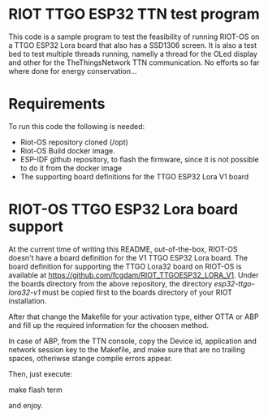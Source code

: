 # RIOT TTGO ESP32 TTN test program

This code is a sample program to test the feasibility of running RIOT-OS on a TTGO ESP32 Lora board that also has a SSD1306 screen.
It is also a test bed to test multiple threads running, namelly a thread for the OLed display and other for the TheThingsNetwork TTN communication.
No efforts so far where done for energy conservation...

# Requirements

To run this code the following is needed:

  - Riot-OS repository cloned (/opt)
  - Riot-OS Build docker image.
  - ESP-IDF github repository, to flash the firmware, since it is not possible to do it from the docker image 
  - The supporting board definitions for the TTGO ESP32 Lora V1 board

# RIOT-OS TTGO ESP32 Lora board support

At the current time of writing this README, out-of-the-box, RIOT-OS doesn't have a board definition for the V1 TTGO ESP32 Lora board.
The board definition for supporting the TTGO Lora32 board on RIOT-OS is available at https://github.com/fcgdam/RIOT_TTGOESP32_LORA_V1.
Under the boards directory from the above repository, the directory *esp32-ttgo-lora32-v1* must be copied first to the boards directory of your RIOT installation.

After that change the Makefile for your activation type, either OTTA or ABP and fill up the required information for the choosen method.

In case of ABP, from the TTN console, copy the Device id, application and network session key to the Makefile, and make sure that are no trailing spaces, otheriwse stange compile errors appear.

Then, just execute:

 make flash term

and enjoy.
